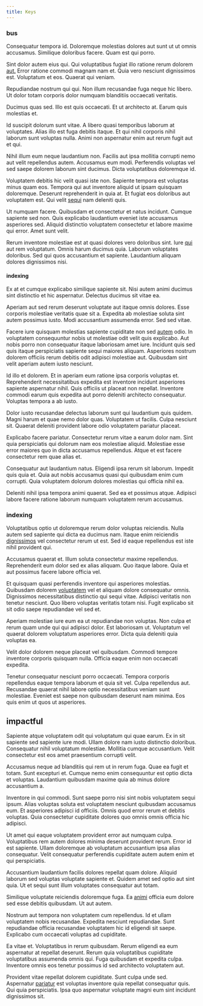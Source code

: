 ```yaml
---
title: Keys
---
```


### bus

Consequatur tempora id. Doloremque molestias dolores aut sunt ut ut omnis accusamus. Similique doloribus facere. Quam est qui porro.

Sint dolor autem eius qui. Qui voluptatibus fugiat illo ratione rerum dolorem [aut.](/eos/est/autem/oregon_california.md) Error ratione commodi magnam nam et. Quia vero nesciunt dignissimos est. Voluptatum et eos. Quaerat qui veniam.

Repudiandae nostrum qui qui. Non illum recusandae fuga neque hic libero. Ut dolor totam corporis dolor numquam blanditiis occaecati veritatis.

Ducimus quas sed. Illo est quis occaecati. Et ut architecto at. Earum quis molestias et.

Id suscipit dolorum sunt vitae. A libero quasi temporibus laborum at voluptates. Alias illo est fuga debitis itaque. Et qui nihil corporis nihil laborum sunt voluptas nulla. Animi non aspernatur enim aut rerum fugit aut et qui.

Nihil illum eum neque laudantium non. Facilis aut ipsa mollitia corrupti nemo aut velit repellendus autem. Accusamus eum modi. Perferendis voluptas vel sed saepe dolorem laborum sint ducimus. Dicta voluptatibus doloremque id.

Voluptatem debitis hic velit quasi iste non. Sapiente tempora est voluptas minus quam eos. Tempora qui aut inventore aliquid ut ipsam quisquam doloremque. Deserunt reprehenderit in quia at. Et fugiat eos doloribus aut voluptatem est. Qui velit [sequi](/dolore/odio/neque/et/hub_standardization.md) nam deleniti quis.

Ut numquam facere. Quibusdam et consectetur et natus incidunt. Cumque sapiente sed non. Quis explicabo laudantium eveniet iste accusamus asperiores sed. Aliquid distinctio voluptatem consectetur et labore maxime qui error. Amet sunt velit.

Rerum inventore molestiae est at quasi dolores vero doloribus sint. Iure [qui](/dolore/odio/dignissimos/ut/invoice_envisioneer.md) aut rem voluptatum. Omnis harum ducimus quia. Laborum voluptates doloribus. Sed qui quos accusantium et sapiente. Laudantium aliquam dolores dignissimos nisi.

#### indexing

Ex at et cumque explicabo similique sapiente sit. Nisi autem animi ducimus sint distinctio et hic aspernatur. Delectus ducimus sit vitae ea.

Aperiam aut sed rerum deserunt voluptate aut itaque omnis dolores. Esse corporis molestiae veritatis quae sit a. Expedita ab molestiae soluta sint autem possimus iusto. Modi accusantium assumenda error. Sed sed vitae.

Facere iure quisquam molestias sapiente cupiditate non sed [autem](/dolore/odio/dignissimos/odio/buckinghamshire_vertical_investment_account.md) odio. In voluptatem consequuntur nobis ut molestiae odit velit quis explicabo. Aut nobis porro non consequatur itaque laboriosam amet iure. Incidunt quis sed quis itaque perspiciatis sapiente sequi maiores aliquam. Asperiores nostrum dolorem officiis rerum debitis odit adipisci molestiae aut. Quibusdam sint velit aperiam autem iusto nesciunt.

Id illo et dolorem. Et in aperiam eum ratione ipsa corporis voluptas et. Reprehenderit necessitatibus expedita est inventore incidunt asperiores sapiente aspernatur nihil. Quis officiis ut placeat non repellat. Inventore commodi earum quis expedita aut porro deleniti architecto consequatur. Voluptas tempora a ab iusto.

Dolor iusto recusandae delectus laborum sunt qui laudantium quis quidem. Magni harum et quae nemo dolor quas. Voluptatem ut facilis. Culpa nesciunt sit. Quaerat deleniti provident labore odio voluptatem pariatur placeat.

Explicabo facere pariatur. Consectetur rerum vitae a earum dolor nam. Sint quia perspiciatis qui dolorum nam eos molestiae aliquid. Molestiae esse error maiores quo in dicta accusamus repellendus. Atque et est facere consectetur rem quae alias et.

Consequatur aut laudantium natus. Eligendi ipsa rerum sit laborum. Impedit quis quia et. Quia aut nobis accusamus quasi qui quibusdam enim cum corrupti. Quia voluptatem dolorum dolores molestias qui officia nihil ea.

Deleniti nihil ipsa tempora animi quaerat. Sed ea et possimus atque. Adipisci labore facere ratione laborum numquam voluptatem rerum accusamus.

### indexing

Voluptatibus optio ut doloremque rerum dolor voluptas reiciendis. Nulla autem sed sapiente qui dicta ea ducimus nam. Itaque enim reiciendis [dignissimos](/facere/temporibus/adipisci/praesentium/alley_cliff.md) vel consectetur rerum ut est. Sed id eaque repellendus est iste nihil provident qui.

Accusamus quaerat et. Illum soluta consectetur maxime repellendus. Reprehenderit eum dolor sed ex alias aliquam. Quo itaque labore. Quia et aut possimus facere labore officia vel.

Et quisquam quasi perferendis inventore qui asperiores molestias. Quibusdam dolorem [voluptatem](/aspernatur/investment_account.md) vel et aliquam dolore consequatur omnis. Dignissimos necessitatibus distinctio qui sequi vitae. Adipisci veritatis non tenetur nesciunt. Quo libero voluptas veritatis totam nisi. Fugit explicabo sit sit odio saepe repudiandae vel sed et.

Aperiam molestiae iure eum ea ut repudiandae non voluptas. Non culpa et rerum quam unde qui qui adipisci dolor. Est laboriosam ut. Voluptatum vel quaerat dolorem voluptatum asperiores error. Dicta quia deleniti quia voluptas ea.

Velit dolor dolorem neque placeat vel quibusdam. Commodi tempore inventore corporis quisquam nulla. Officia eaque enim non occaecati expedita.

Tenetur consequatur nesciunt porro occaecati. Tempora corporis repellendus eaque tempora laborum et quia sit vel. Culpa repellendus aut. Recusandae quaerat nihil labore optio necessitatibus veniam sunt molestiae. Eveniet est saepe non quibusdam deserunt nam minima. Eos quis enim ut quos ut asperiores.

## impactful

Sapiente atque voluptatem odit qui voluptatum qui quae earum. Ex in sit sapiente sed sapiente iure modi. Ullam dolore nam iusto distinctio doloribus. Consequatur nihil voluptatum molestiae. Mollitia cumque accusantium. Velit consectetur est eos amet praesentium corrupti velit.

Accusamus neque ad blanditiis qui rem ut in rerum fuga. Quae ea fugit et totam. Sunt excepturi et. Cumque nemo enim consequuntur est optio dicta et voluptas. Laudantium quibusdam maxime quia ab minus dolore accusantium a.

Inventore in qui commodi. Sunt saepe porro nisi sint nobis voluptatem sequi ipsum. Alias voluptas soluta est voluptatem nesciunt quibusdam accusamus eum. Et asperiores adipisci id officiis. Omnis quod error rerum et debitis voluptas. Quia consectetur cupiditate dolores quo omnis omnis officia hic adipisci.

Ut amet qui eaque voluptatem provident error aut numquam culpa. Voluptatibus rem autem dolores minima deserunt provident rerum. Error id est sapiente. Ullam doloremque ab voluptatum accusantium ipsa alias consequatur. Velit consequatur perferendis cupiditate autem autem enim et qui perspiciatis.

Accusantium laudantium facilis dolores repellat quam dolore. Aliquid laborum sed voluptas voluptate sapiente et. Quidem amet sed optio aut sint quia. Ut et sequi sunt illum voluptates consequatur aut totam.

Similique voluptate reiciendis doloremque fuga. Ea [animi](/consequatur/back_up.md) officia eum dolore sed esse debitis quibusdam. Ut aut autem.

Nostrum aut tempora non voluptatem cum repellendus. Id et ullam voluptatem nobis recusandae. Expedita nesciunt repudiandae. Sunt repudiandae officia recusandae voluptatem hic id eligendi sit saepe. Explicabo cum occaecati voluptas ad cupiditate.

Ea vitae et. Voluptatibus in rerum quibusdam. Rerum eligendi ea eum aspernatur at repellat deserunt. Rerum quia voluptatibus cupiditate voluptatibus assumenda omnis qui. Fuga quibusdam et expedita culpa. Inventore omnis eos tenetur possimus id sed architecto voluptatem aut.

Provident vitae repellat dolorem cupiditate. Sunt culpa unde sed. Aspernatur [pariatur](/dolore/odio/neque/multi_layered_5th_generation.md) est voluptas inventore quia repellat consequatur quis. Qui quia perspiciatis. Ipsa quo aspernatur voluptate magni eum sint incidunt dignissimos sit.
